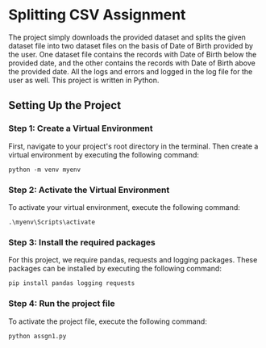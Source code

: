 # Splitting CSV Assignment
The project simply downloads the provided dataset and splits the given dataset file into two dataset files on the basis of Date of Birth provided by the user. One dataset file contains the records with Date of Birth below the provided date, and the other contains the records with Date of Birth above the provided date. All the logs and errors and logged in the log file for the user as well. 
This project is written in Python.

## Setting Up the Project

### Step 1: Create a Virtual Environment
First, navigate to your project's root directory in the terminal. Then create a virtual environment by executing the following command:

`python -m venv myenv`
### Step 2: Activate the Virtual Environment
To activate your virtual environment, execute the following command:

`.\myenv\Scripts\activate`
### Step 3: Install the required packages
For this project, we require pandas, requests and logging packages. These packages can be installed by executing the following command:

`pip install pandas logging requests`
### Step 4: Run the project file
To activate the project file, execute the following command:

`python assgn1.py`